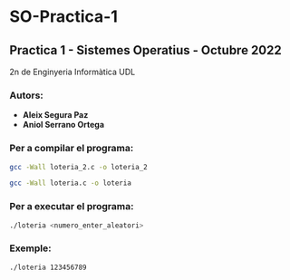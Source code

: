 # SO-Practica-1
## Practica 1 - Sistemes Operatius - Octubre 2022
2n de Enginyeria Informàtica UDL

### Autors:
* **Aleix Segura Paz**
* **Aniol Serrano Ortega**

### Per a compilar el programa:
  ```sh
  gcc -Wall loteria_2.c -o loteria_2
  ```

  ```sh
  gcc -Wall loteria.c -o loteria
  ```

### Per a executar el programa:
  ```sh
  ./loteria <numero_enter_aleatori>
  ```

### Exemple:
  ```sh
  ./loteria 123456789
  ```
